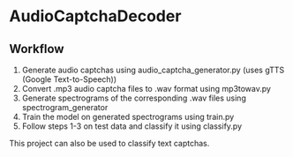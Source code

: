 # AudioCaptchaDecoder

## Workflow

1. Generate audio captchas using audio_captcha_generator.py (uses gTTS (Google Text-to-Speech))
2. Convert .mp3 audio captcha files to .wav format using mp3towav.py
3. Generate spectrograms of the corresponding .wav files using spectrogram_generator
4. Train the model on generated spectrograms using train.py
5. Follow steps 1-3 on test data and classify it using classify.py

This project can also be used to classify text captchas. 

